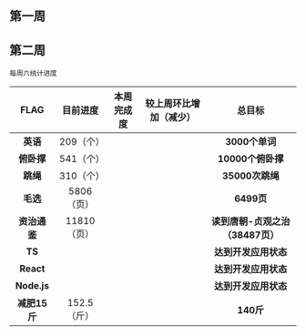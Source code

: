 ## 第一周

## 第二周

    每周六统计进度

|        FLAG        |  目前进度  | 本周完成度 | 较上周环比增加（减少） |                 总目标                 |
| :----------------: | :---------: | :--------: | :--------------------: | :------------------------------------: |
|   **英语**   |  209（个）  |            |                        |          **3000个单词**          |
|  **俯卧撑**  |  541（个）  |            |                        |        **10000个俯卧撑**        |
|   **跳绳**   |  310（个）  |            |                        |         **35000次跳绳**         |
|   **毛选**   | 5806（页） |            |                        |            **6499页**            |
| **资治通鉴** | 11810（页） |            |                        | **读到唐朝-贞观之治（38487页）** |
|    **TS**    |            |            |                        |       **达到开发应用状态**       |
|  **React**  |            |            |                        |       **达到开发应用状态**       |
| **Node.js** |            |            |                        |       **达到开发应用状态**       |
| **减肥15斤** | 152.5（斤） |            |                        |            **140斤**            |
